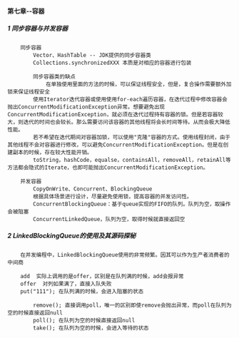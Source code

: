 #### 第七章--容器
##### 1 同步容器与并发容器

		同步容器
			Vector、HashTable -- JDK提供的同步容器类
			Collections.synchronizedXXX 本质是对相应的容器进行包装

			同步容器类的缺点
				在单独使用里面的方法的时候，可以保证线程安全，但是，复合操作需要额外加锁来保证线程安全
			使用Iterator迭代容器或使用使用for-each遍历容器，在迭代过程中修改容器会抛出ConcurrentModificationException异常。想要避免出现ConcurrentModificationException，就必须在迭代过程持有容器的锁。但是若容器较大，则迭代的时间也会较长。那么需要访问该容器的其他线程将会长时间等待。从而会极大降低性能。
			若不希望在迭代期间对容器加锁，可以使用"克隆"容器的方式。使用线程封闭，由于其他线程不会对容器进行修改，可以避免ConcurrentModificationException。但是在创建副本的时候，存在较大性能开销。
			toString，hashCode，equalse，containsAll，removeAll，retainAll等方法都会隐式的Iterate，也即可能抛出ConcurrentModificationException。

		并发容器
			CopyOnWrite、Concurrent、BlockingQueue
			根据具体场景进行设计，尽量避免使用锁，提高容器的并发访问性。
			ConcurrentBlockingQueue：基于queue实现的FIFO的队列。队列为空，取操作会被阻塞
			ConcurrentLinkedQueue，队列为空，取得时候就直接返回空
			
##### 2 LinkedBlockingQueue的使用及其源码探秘
		在并发编程中，LinkedBlockingQueue使用的非常频繁。因其可以作为生产者消费者的中间商

		add  实际上调用的是offer，区别是在队列满的时候，add会报异常
		offer  对列如果满了，直接入队失败
		put("111"); 在队列满的时候，会进入阻塞的状态

        	remove(); 直接调用poll，唯一的区别即使remove会抛出异常，而poll在队列为空的时候直接返回null
        	poll(); 在队列为空的时候直接返回null
        	take(); 在队列为空的时候，会进入等待的状态
